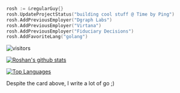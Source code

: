 
```go
rosh := &regularGuy{}
rosh.UpdateProjectStatus("building cool stuff @ Time by Ping")
rosh.AddPreviousEmployer("Dgraph Labs")
rosh.AddPreviousEmployer("Virtana")
rosh.AddPreviousEmployer("Fiduciary Decisions")
rosh.AddFavoriteLang("golang")
```


![visitors](https://visitor-badge.glitch.me/badge?page_id=roshbhatia.visitor-badge)

[![Roshan's github stats](https://github-readme-stats.vercel.app/api?username=roshbhatia&show_icons=true&theme=synthwave)](https://github.com/anuraghazra/github-readme-stats)


[![Top Languages](https://github-readme-stats.vercel.app/api/top-langs/?username=roshbhatia&layout=compact&theme=synthwave)](https://github.com/anuraghazra/github-readme-stats)


Despite the card above, I write a lot of go ;)

